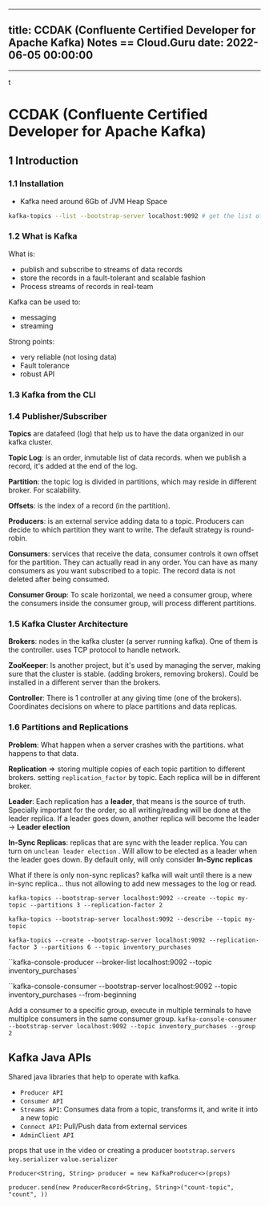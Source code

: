 
---
title: CCDAK (Confluente Certified Developer for Apache Kafka) Notes  == Cloud.Guru
date: 2022-06-05 00:00:00
---
---
t
# CCDAK (Confluente Certified Developer for Apache Kafka)

## 1  Introduction
### 1.1 Installation
- Kafka need around 6Gb of JVM Heap Space

```bash
kafka-topics --list --bootstrap-server localhost:9092 # get the list of topics
```

### 1.2 What is Kafka
What is:
- publish and subscribe to streams of data records
- store the records in a fault-tolerant and scalable fashion
- Process streams of records in real-team

Kafka can be used to:
- messaging
- streaming

Strong points:
- very reliable (not losing data)
- Fault tolerance
- robust API

### 1.3 Kafka from the CLI

### 1.4 Publisher/Subscriber

**Topics** are datafeed (log) that help us to have the data organized in our kafka cluster.

**Topic Log**: is an order, inmutable list of data records. when we publish a record, it's added at the end of the log.

**Partition**: the topic log is divided in partitions, which may reside in different broker. For scalability.

**Offsets**: is the index of a record (in the partition).

**Producers**: is an external service adding data to a topic. Producers can decide to which partition they want to write. The default strategy is round-robin.

**Consumers**: services that receive the data, consumer controls it own offset for the partition. They can actually read in any order. You can have as many consumers as you want subscribed to a topic. The record data is not deleted after being consumed.

**Consumer Group**: To scale horizontal, we need a consumer group, where the consumers inside the consumer group, will process different partitions.

### 1.5 Kafka Cluster Architecture

**Brokers**: nodes in the kafka cluster (a server running kafka). One of them is the controller. uses TCP protocol to handle network.

**ZooKeeper**: Is another project, but it's used by managing the server, making sure that the cluster is stable. (adding brokers, removing brokers). Could be installed in a different server than the brokers.

**Controller**: There is 1 controller at any giving time (one of the brokers). Coordinates decisions on where to place partitions and data replicas.

### 1.6 Partitions and Replications

**Problem**: What happen when a server crashes with the partitions. what happens to that data.

**Replication** => storing multiple copies of each topic partition to different brokers. setting `replication_factor` by topic. Each replica will be in different broker.

**Leader**: Each replication has a **leader**, that means is the source of truth. Specially important for the order, so all writing/reading will be done at the leader replica. If a leader goes down, another replica will become the leader -> **Leader election**

**In-Sync Replicas**: replicas that are sync with the leader replica. You can turn on `unclean leader election` . Will allow to be elected as a leader when the leader goes down. By default only, will only consider **In-Sync replicas**

What if there is only non-sync replicas? kafka will wait until there is a new in-sync replica... thus not allowing to add new messages to the log or read.

`kafka-topics --bootstrap-server localhost:9092 --create --topic my-topic --partitions 3 --replication-factor 2` 

`kafka-topics --bootstrap-server localhost:9092 --describe --topic my-topic`

`kafka-topics --create --bootstrap-server localhost:9092 --replication-factor 3 --partitions 6 --topic inventory_purchases`

``kafka-console-producer --broker-list localhost:9092 --topic inventory_purchases`

``kafka-console-consumer --bootstrap-server localhost:9092 --topic inventory_purchases --from-beginning

Add a consumer to a specific group, execute in multiple terminals to have multiplce consumers in the same consumer group.
`kafka-console-consumer --bootstrap-server localhost:9092 --topic inventory_purchases --group 2`

## Kafka Java APIs
Shared java libraries that help to operate with kafka.
- `Producer API`
- `Consumer API`
- `Streams API`: Consumes data from a topic, transforms it, and write it into a new topic
- `Connect API`: Pull/Push data from external services
- `AdminClient API`

props that use in the video or creating a producer `bootstrap.servers` `key.serializer` `value.serializer`

`Producer<String, String> producer = new KafkaProducer<>(props)`

`producer.send(new ProducerRecord<String, String>("count-topic", "count", ))`